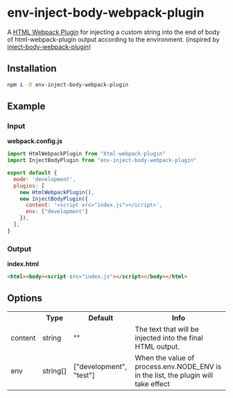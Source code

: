 # env-inject-body-webpack-plugin
A [HTML Webpack Plugin](https://github.com/jantimon/html-webpack-plugin) for injecting a custom string into the end of body of html-webpack-plugin output according to the environment. (inspired by [inject-body-webpack-plugin](https://github.com/Jaid/inject-body-webpack-plugin))

## Installation

```bash
npm i -D env-inject-body-webpack-plugin
```

## Example

### Input

**webpack.config.js**

```js
import HtmlWebpackPlugin from "html-webpack-plugin"
import InjectBodyPlugin from "env-inject-body-webpack-plugin"

export default {
  mode: 'development',
  plugins: [
    new HtmlWebpackPlugin(),
    new InjectBodyPlugin({
      content: '<script src="index.js"></script>',
      env: ["development"]
    }),
  ],
}
```


### Output

**index.html**

```html
<html><body><script src="index.js"></script></body></html>
```

## Options



<table>
<tr>
<th></th>
<th>Type</th>
<th>Default</th>
<th>Info</th>
</tr>
<tr>
<td>content</td>
<td>string</td>
<td>""</td>
<td>The text that will be injected into the final HTML output.</td>
</tr>
<tr>
<td>env</td>
<td>string[]</td>
<td>["development", "test"]</td>
<td>When the value of process.env.NODE_ENV is in the list, the plugin will take effect</td>
</tr>
</table>


